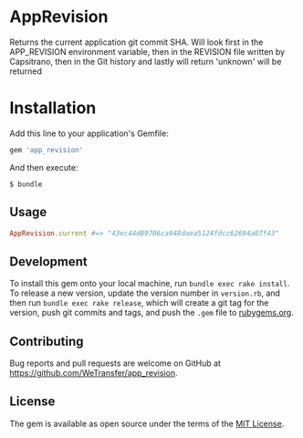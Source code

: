 # AppRevision

Returns the current application git commit SHA. Will look first in the APP_REVISION
environment variable, then in the REVISION file written by Capsitrano, then
in the Git history and lastly will return 'unknown' will be returned
 
# Installation

Add this line to your application's Gemfile:

```ruby
gem 'app_revision'
```

And then execute:

    $ bundle

## Usage

```ruby
AppRevision.current #=> "43ec44d89706ca948daea5124fdcc62694a87f43"
```

## Development

To install this gem onto your local machine, run `bundle exec rake install`. To release a new version, update the version number in `version.rb`, and then run `bundle exec rake release`, which will create a git tag for the version, push git commits and tags, and push the `.gem` file to [rubygems.org](https://rubygems.org).

## Contributing

Bug reports and pull requests are welcome on GitHub at https://github.com/WeTransfer/app_revision.

## License

The gem is available as open source under the terms of the [MIT License](https://opensource.org/licenses/MIT).
